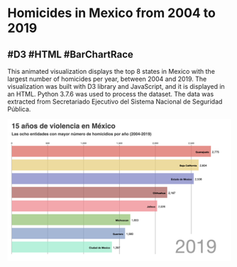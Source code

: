 # Homicides in Mexico from 2004 to 2019
## #D3 #HTML #BarChartRace

This animated visualization displays the top 8 states in Mexico with the largest number of homicides per year, between 2004 and 2019.
The visualization was built with D3 library and JavaScript, and it is displayed in an HTML. Python 3.7.6 was used to process the dataset. 
The data was extracted from Secretariado Ejecutivo del Sistema Nacional de Seguridad Pública. 

![](homicides_race.png)
